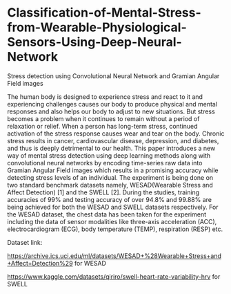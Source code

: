# Classification-of-Mental-Stress-from-Wearable-Physiological-Sensors-Using-Deep-Neural-Network
Stress detection using Convolutional Neural Network and Gramian Angular Field images

The human body is designed to experience stress and react to it and experiencing challenges causes our body to produce physical and mental responses and also helps our body to adjust to new situations. But stress becomes a problem when it continues to remain without a period of relaxation or relief. When a person has long-term stress, continued activation of the stress response causes wear and tear on the body. Chronic stress results in cancer, cardiovascular disease, depression, and diabetes, and thus is deeply detrimental to our health. This paper introduces a new way of mental stress detection using deep learning methods along with convolutional neural networks by encoding time-series raw data into Gramian Angular Field images which results in a promising accuracy while detecting stress levels of an individual. The experiment is being done on two standard benchmark datasets namely, WESAD(Wearable Stress and Affect Detection) [1] and the SWELL [2]. During the studies, training accuracies of 99% and testing accuracy of over 94.8% and 99.88% are being achieved for both the WESAD and SWELL datasets respectively. For the WESAD dataset, the chest data has been taken for the experiment including the data of sensor modalities like three-axis acceleration (ACC), electrocardiogram (ECG), body temperature (TEMP), respiration (RESP) etc. 

Dataset link:

https://archive.ics.uci.edu/ml/datasets/WESAD+%28Wearable+Stress+and+Affect+Detection%29 for WESAD

https://www.kaggle.com/datasets/qiriro/swell-heart-rate-variability-hrv for SWELL

